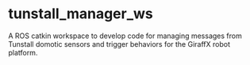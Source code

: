 # tunstall_manager_ws
A ROS catkin workspace to develop code for managing messages from Tunstall domotic sensors and trigger behaviors for the GiraffX robot platform.
